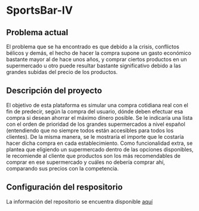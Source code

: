 # SportsBar-IV

## Problema actual
El problema que se ha encontrado es que debido a la crisis, conflictos bélicos y demás, el hecho de hacer la compra supone un gasto económico bastante mayor al de hace unos años, y comprar ciertos productos en un supermercado u otro puede resultar bastante significativo debido a las grandes subidas del precio de los productos.

## Descripción del proyecto
El objetivo de esta plataforma es simular una compra cotidiana real con el fin de predecir, según la compra del usuario, dónde deben efectuar esa compra si desean ahorrar el máximo dinero posible. Se le indicaría una lista con el orden de prioridad de los grandes supermercados a nivel español (entendiendo que no siempre todos están accesibles para todos los clientes).
De la misma manera, se le mostraría el importe que le costaría hacer dicha compra en cada establecimiento.
Como funcionalidad extra, se plantea que eligiendo un supermercado dentro de las opciones disponibles, le recomiende al cliente que productos son los más recomendables de comprar en ese supermercado y cuáles no debería comprar ahí, comparando sus precios con la competencia.

## Configuración del respositorio
La información del repositorio se encuentra disponible [aquí](https://github.com/manujurado1/SportsBar-IV/blob/Objetivo-0/docs/Configuracion_Repositorio.md)
